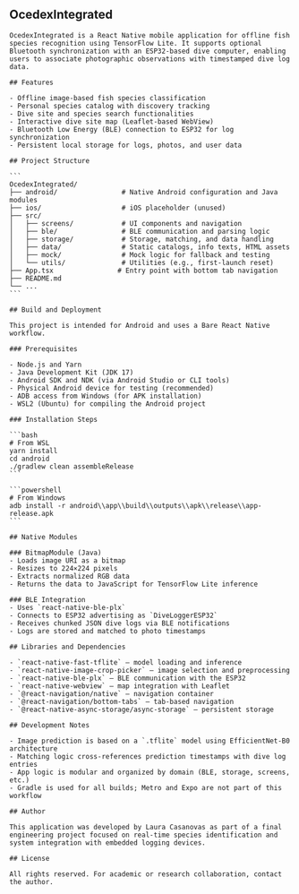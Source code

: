 ## OcedexIntegrated

    OcedexIntegrated is a React Native mobile application for offline fish species recognition using TensorFlow Lite. It supports optional Bluetooth synchronization with an ESP32-based dive computer, enabling users to associate photographic observations with timestamped dive log data.

    ## Features

    - Offline image-based fish species classification
    - Personal species catalog with discovery tracking
    - Dive site and species search functionalities
    - Interactive dive site map (Leaflet-based WebView)
    - Bluetooth Low Energy (BLE) connection to ESP32 for log synchronization
    - Persistent local storage for logs, photos, and user data

    ## Project Structure

    ```
    OcedexIntegrated/
    ├── android/                # Native Android configuration and Java modules
    ├── ios/                    # iOS placeholder (unused)
    ├── src/
    │   ├── screens/            # UI components and navigation
    │   ├── ble/                # BLE communication and parsing logic
    │   ├── storage/            # Storage, matching, and data handling
    │   ├── data/               # Static catalogs, info texts, HTML assets
    │   ├── mock/               # Mock logic for fallback and testing
    │   └── utils/              # Utilities (e.g., first-launch reset)
    ├── App.tsx                # Entry point with bottom tab navigation
    ├── README.md
    └── ...
    ```

    ## Build and Deployment

    This project is intended for Android and uses a Bare React Native workflow.

    ### Prerequisites

    - Node.js and Yarn
    - Java Development Kit (JDK 17)
    - Android SDK and NDK (via Android Studio or CLI tools)
    - Physical Android device for testing (recommended)
    - ADB access from Windows (for APK installation)
    - WSL2 (Ubuntu) for compiling the Android project

    ### Installation Steps

    ```bash
    # From WSL
    yarn install
    cd android
    ./gradlew clean assembleRelease
    ```

    ```powershell
    # From Windows
    adb install -r android\\app\\build\\outputs\\apk\\release\\app-release.apk
    ```

    ## Native Modules

    ### BitmapModule (Java)
    - Loads image URI as a bitmap
    - Resizes to 224×224 pixels
    - Extracts normalized RGB data
    - Returns the data to JavaScript for TensorFlow Lite inference

    ### BLE Integration
    - Uses `react-native-ble-plx`
    - Connects to ESP32 advertising as `DiveLoggerESP32`
    - Receives chunked JSON dive logs via BLE notifications
    - Logs are stored and matched to photo timestamps

    ## Libraries and Dependencies

    - `react-native-fast-tflite` – model loading and inference
    - `react-native-image-crop-picker` – image selection and preprocessing
    - `react-native-ble-plx` – BLE communication with the ESP32
    - `react-native-webview` – map integration with Leaflet
    - `@react-navigation/native` – navigation container
    - `@react-navigation/bottom-tabs` – tab-based navigation
    - `@react-native-async-storage/async-storage` – persistent storage

    ## Development Notes

    - Image prediction is based on a `.tflite` model using EfficientNet-B0 architecture
    - Matching logic cross-references prediction timestamps with dive log entries
    - App logic is modular and organized by domain (BLE, storage, screens, etc.)
    - Gradle is used for all builds; Metro and Expo are not part of this workflow

    ## Author

    This application was developed by Laura Casanovas as part of a final engineering project focused on real-time species identification and system integration with embedded logging devices.

    ## License

    All rights reserved. For academic or research collaboration, contact the author.

